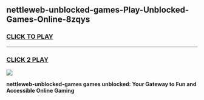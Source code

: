 
## nettleweb-unblocked-games-Play-Unblocked-Games-Online-8zqys
<h3>
<a href="https://premium76.site?title=nettleweb-unblocked-games&ref=25A">CLICK TO PLAY</a></h3>
<hr>

<h3>
<a href="https://premium76.site?title=nettleweb-unblocked-games&ref=25A">CLICK 2 PLAY</a>
  
</h3>

<a href="https://premium76.site?title=nettleweb-unblocked-games&ref=25A"><img src="https://clearcache.store/games.png"></a>


**nettleweb-unblocked-games games unblocked: Your Gateway to Fun and Accessible Online Gaming**
